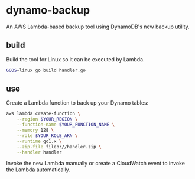 # dynamo-backup

An AWS Lambda-based backup tool using DynamoDB's new backup utility.

## build

Build the tool for Linux so it can be executed by Lambda.

```sh
GOOS=linux go build handler.go
```

## use 

Create a Lambda function to back up your Dynamo tables:

```sh
aws lambda create-function \
    --region $YOUR_REGION \
    --function-name $YOUR_FUNCTION_NAME \
    --memory 128 \
    --role $YOUR_ROLE_ARN \
    --runtime go1.x \
    --zip-file fileb://handler.zip \
    --handler handler
```

Invoke the new Lambda manually or create a CloudWatch event to invoke the Lambda automatically.

